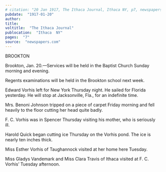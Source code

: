 ```yaml
---
# citation: "20 Jan 1917, The Ithaca Journal, Ithaca NY, p7, newspapers.com."
pubdate:  "1917-01-20"
author: 
title: 
voltitle:  "The Ithaca Journal"
publocation:  "Ithaca  NY"
pages:  "7"
source:  "newspapers.com"
---
```


BROOKTON 

Brookton, Jan. 20.—Services will be held in the Baptist Church Sunday morning and evening. 

Regents examinations will be held in the Brookton school next week. 

Edward Vorhis left for New York Thursday night. He sailed for Florida yesterday. He will stop at Jacksonville, Fla., for an indefinite time. 

Mrs. Benoni Johnson tripped on a piece of carpet Friday morning and fell heavily to the floor cutting her head quite badly. 

F. C. Vorhis was in Spencer Thursday visiting his mother, who is seriously ill. 

Harold Quick began cutting ice Thursday on the Vorhis pond. The ice is nearly ten inches thick. 

Miss Esther Vorhis of Taughannock visited at her home here Tuesday. 

Miss Gladys Vandemark and Miss Clara Travis of Ithaca visited at F. C. Vorhis’ Tuesday afternoon.

